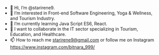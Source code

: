 - 👋 Hi, I’m @starirene9.
- 👀 I’m interested in Front-end Software Engineering, Yoga & Wellness, and Tourism Industry.
- 🌱 I’m currently learning Java Script ES6, React.
- 💞️ I want to collaborate in the IT sector specializing in Tourism, Education, and Healthcare.
- 📫 How to reach me starirene9@gmail.com or follow me on Instagram https://www.instagram.com/bitnara_999/

<!---
starirene9/starirene9 is a ✨ special ✨ repository because its `README.md` (this file) appears on your GitHub profile.
You can click the Preview link to take a look at your changes.
--->
